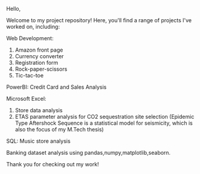 
Hello,

Welcome to my project repository! Here, you'll find a range of projects I've worked on, including:

Web Development:
1. Amazon front page
2. Currency converter
3. Registration form
4. Rock-paper-scissors 
5. Tic-tac-toe 

PowerBI: Credit Card and Sales Analysis

Microsoft Excel:
1. Store data analysis
2. ETAS parameter analysis for CO2 sequestration site selection (Epidemic Type Aftershock Sequence is a statistical model
for seismicity, which is also the focus of my M.Tech thesis)

SQL: Music store analysis

Banking dataset analysis using pandas,numpy,matplotlib,seaborn.

Thank you for checking out my work!
